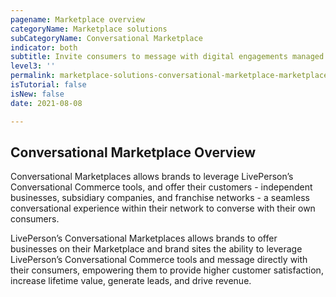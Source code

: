 ```yaml
---
pagename: Marketplace overview
categoryName: Marketplace solutions
subCategoryName: Conversational Marketplace
indicator: both
subtitle: Invite consumers to message with digital engagements managed in campaigns
level3: ''
permalink: marketplace-solutions-conversational-marketplace-marketplace-overview.html
isTutorial: false
isNew: false
date: 2021-08-08 

---
```

## Conversational Marketplace Overview

Conversational Marketplaces allows brands to leverage LivePerson’s Conversational Commerce tools, and offer their customers - independent businesses, subsidiary companies, and franchise networks -  a seamless conversational experience within their network to converse with their own consumers.

LivePerson’s Conversational Marketplaces allows brands to offer businesses on their Marketplace and brand sites the ability to leverage LivePerson’s Conversational Commerce tools and message directly with their consumers, empowering them to provide higher customer satisfaction, increase lifetime value, generate leads, and drive revenue. 
